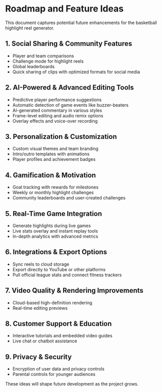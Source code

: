 # Roadmap and Feature Ideas

This document captures potential future enhancements for the basketball highlight reel generator.

## 1. Social Sharing & Community Features
- Player and team comparisons
- Challenge mode for highlight reels
- Global leaderboards
- Quick sharing of clips with optimized formats for social media

## 2. AI-Powered & Advanced Editing Tools
- Predictive player performance suggestions
- Automatic detection of game events like buzzer-beaters
- AI-generated commentary in various styles
- Frame-level editing and audio remix options
- Overlay effects and voice-over recording

## 3. Personalization & Customization
- Custom visual themes and team branding
- Intro/outro templates with animations
- Player profiles and achievement badges

## 4. Gamification & Motivation
- Goal tracking with rewards for milestones
- Weekly or monthly highlight challenges
- Community leaderboards and user-created challenges

## 5. Real-Time Game Integration
- Generate highlights during live games
- Live stats overlay and instant replay tools
- In-depth analytics with advanced metrics

## 6. Integrations & Export Options
- Sync reels to cloud storage
- Export directly to YouTube or other platforms
- Pull official league stats and connect fitness trackers

## 7. Video Quality & Rendering Improvements
- Cloud-based high-definition rendering
- Real-time editing previews

## 8. Customer Support & Education
- Interactive tutorials and embedded video guides
- Live chat or chatbot assistance

## 9. Privacy & Security
- Encryption of user data and privacy controls
- Parental controls for younger audiences

These ideas will shape future development as the project grows.

